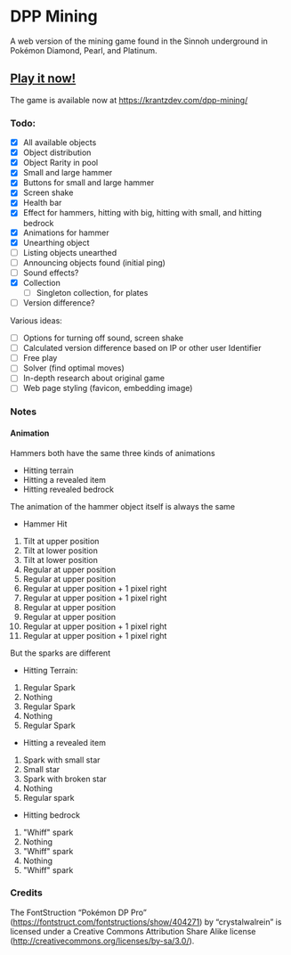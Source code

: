 # DPP Mining
A web version of the mining game found in the Sinnoh underground in Pokémon Diamond, Pearl, and Platinum.

## [Play it now!](https://krantzdev.com/dpp-mining/)
The game is available now at https://krantzdev.com/dpp-mining/

### Todo:
- [x] All available objects
- [x] Object distribution
- [x] Object Rarity in pool
- [x] Small and large hammer
- [x] Buttons for small and large hammer
- [x] Screen shake
- [x] Health bar
- [x] Effect for hammers, hitting with big, hitting with small, and hitting bedrock
- [x] Animations for hammer
- [x] Unearthing object
- [ ] Listing objects unearthed
- [ ] Announcing objects found (initial ping)
- [ ] Sound effects?
- [x] Collection
    - [ ] Singleton collection, for plates
- [ ] Version difference?

Various ideas:
- [ ] Options for turning off sound, screen shake
- [ ] Calculated version difference based on IP or other user Identifier
- [ ] Free play
- [ ] Solver (find optimal moves)
- [ ] In-depth research about original game
- [ ] Web page styling (favicon, embedding image)

### Notes

#### Animation

Hammers both have the same three kinds of animations
- Hitting terrain
- Hitting a revealed item
- Hitting revealed bedrock

The animation of the hammer object itself is always the same
- Hammer Hit
1. Tilt at upper position
2. Tilt at lower position
3. Tilt at lower position
4. Regular at upper position
5. Regular at upper position
6. Regular at upper position + 1 pixel right
7. Regular at upper position + 1 pixel right
8. Regular at upper position
9. Regular at upper position
10. Regular at upper position + 1 pixel right
11. Regular at upper position + 1 pixel right

But the sparks are different

- Hitting Terrain: 
1. Regular Spark
2. Nothing
3. Regular Spark
4. Nothing
5. Regular Spark

- Hitting a revealed item
1. Spark with small star
2. Small star
3. Spark with broken star
4. Nothing
5. Regular spark

- Hitting bedrock
1. "Whiff" spark
2. Nothing
3. "Whiff" spark
4. Nothing
5. "Whiff" spark

### Credits

The FontStruction “Pokémon DP Pro” (https://fontstruct.com/fontstructions/show/404271) by “crystalwalrein” is licensed under a Creative Commons Attribution Share Alike license (http://creativecommons.org/licenses/by-sa/3.0/).

